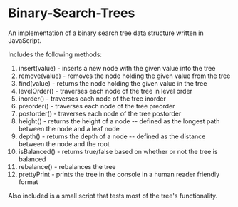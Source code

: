 # Binary-Search-Trees

An implementation of a binary search tree data structure written in JavaScript.

Includes the following methods:

1. insert(value) - inserts a new node with the given value into the tree
2. remove(value) - removes the node holding the given value from the tree
3. find(value) - returns the node holding the given value in the tree
4. levelOrder() - traverses each node of the tree in level order
5. inorder() - traverses each node of the tree inorder
6. preorder() - traverses each node of the tree preorder
7. postorder() - traverses each node of the tree postorder
8. height() - returns the height of a node -- defined as the longest path between the node and a leaf node
9. depth() - returns the depth of a node -- defined as the distance between the node and the root
10. isBalanced() - returns true/false based on whether or not the tree is balanced
11. rebalance() - rebalances the tree
12. prettyPrint - prints the tree in the console in a human reader friendly format

Also included is a small script that tests most of the tree's functionality.
